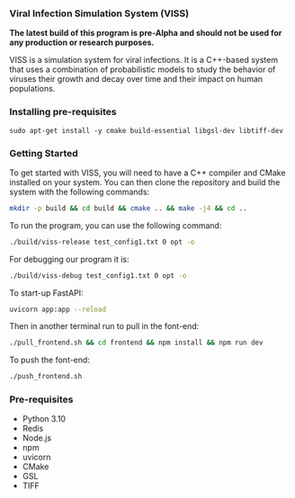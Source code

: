 ### Viral Infection Simulation System (VISS)


**The latest build of this program is pre-Alpha and should not be used for any production or research purposes.**


VISS is a simulation system for viral infections. It is a C++-based system that uses a combination of probabilistic models to study the behavior of viruses their growth and decay over time and their impact on human populations.

### Installing pre-requisites

```
sudo apt-get install -y cmake build-essential libgsl-dev libtiff-dev
```

### Getting Started

To get started with VISS, you will need to have a C++ compiler and CMake installed on your system. You can then clone the repository and build the system with the following  commands:

```bash
mkdir -p build && cd build && cmake .. && make -j4 && cd ..
```

To run the program, you can use the following command:

```bash
./build/viss-release test_config1.txt 0 opt -o
```

For debugging our program it is:
```bash
./build/viss-debug test_config1.txt 0 opt -o
```

To start-up FastAPI:
```bash
uvicorn app:app --reload
```

Then in another terminal run to pull in the font-end:
```bash
./pull_frontend.sh && cd frontend && npm install && npm run dev
```

To push the font-end:
```bash
./push_frontend.sh
```

### Pre-requisites

- Python 3.10
- Redis
- Node.js
- npm
- uvicorn
- CMake
- GSL
- TIFF